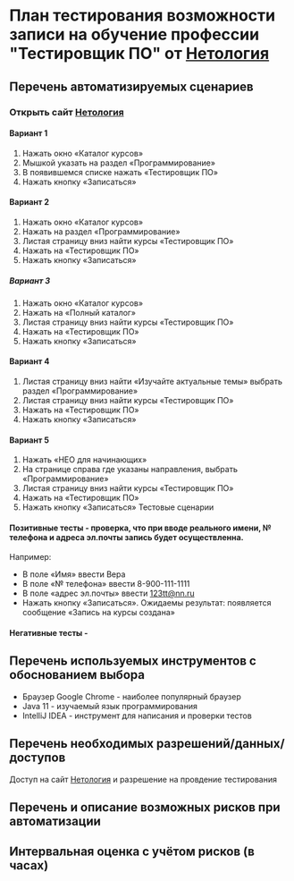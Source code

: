 # План тестирования возможности записи на обучение профессии "Тестировщик ПО" от [Нетология](https://www.netology.ru)
## Перечень автоматизируемых сценариев
### Открыть сайт [Нетология](https://www.netology.ru)
#### Вариант 1
1.	Нажать окно «Каталог курсов»
2.	Мышкой указать на раздел «Программирование»
3.	В появившемся списке нажать «Тестировщик ПО»
4.	Нажать кнопку «Записаться»
#### Вариант 2
1.	Нажать окно «Каталог курсов»
2.	Нажать на раздел «Программирование»
3.	Листая страницу вниз найти курсы «Тестировщик ПО»
4.	Нажать на «Тестировщик ПО»
5.	Нажать кнопку «Записаться»
##### Вариант 3
1.	Нажать окно «Каталог курсов»
2.	Нажать на «Полный каталог»
3.	Листая страницу вниз найти курсы «Тестировщик ПО»
4.	Нажать на «Тестировщик ПО»
5.	Нажать кнопку «Записаться»
#### Вариант 4
1.	Листая страницу вниз найти «Изучайте актуальные темы» выбрать раздел «Программирование»
2.	Листая страницу вниз найти курсы «Тестировщик ПО»
3.	Нажать на «Тестировщик ПО»
4.	Нажать кнопку «Записаться»
#### Вариант 5
1.	Нажать «НЕО для начинающих»
2.	На странице справа где указаны направления, выбрать «Программирование»
3.	Листая страницу вниз найти курсы «Тестировщик ПО»
4.	Нажать на «Тестировщик ПО»
5.	Нажать кнопку «Записаться»
Тестовые сценарии
#### Позитивные тесты - проверка, что при вводе реального имени, № телефона и адреса эл.почты запись будет осуществленна. 
Например:
* В поле «Имя» ввести Вера 
* В поле «№ телефона» ввести 8-900-111-1111
* В поле «адрес эл.почты» ввести 123tt@nn.ru
* Нажать кнопку «Записаться». 
Ожидаемы результат: появляется сообщение «Запись на курсы создана»
#### Негативные тесты - 



##	Перечень используемых инструментов с обоснованием выбора
* Браузер Google Chrome - наиболее популярный браузер
* Java 11 - изучаемый язык программирования
* IntelliJ IDEA - инструмент для написания и проверки тестов
## Перечень необходимых разрешений/данных/доступов
Доступ на сайт [Нетология](https://www.netology.ru) и разрешение на провдение тестирования
## Перечень и описание возможных рисков при автоматизации

## Интервальная оценка с учётом рисков (в часах)
